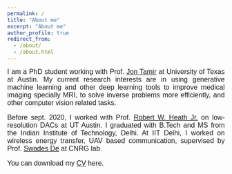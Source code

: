 ```yaml
---
permalink: /
title: "About me"
excerpt: "About me"
author_profile: true
redirect_from: 
  - /about/
  - /about.html
---
```


<font face="helvetica" size="3"><p align="justify">I am a PhD student working with Prof. <a href="http://users.ece.utexas.edu/~jtamir/" target="_blank">Jon Tamir</a> at University of Texas at Austin. My current research interests are in using generative machine learning and other deep learning tools to improve medical imaging specially MRI, to solve inverse problems more efficiently, and other computer vision related tasks.
</p>

<font face="helvetica" size="3"><p align="justify">
Before sept. 2020, I worked with Prof. 
 <a href="https://scholar.google.com/citations?user=17Ko8Q0AAAAJ&hl=en&oi=ao" target="_blank">Robert W. Heath Jr.</a> on low-resolution DACs at UT Austin.
I graduated with B.Tech and MS from the Indian Institute of Technology, Delhi. At IIT Delhi, I worked on wireless energy transfer, UAV based communication, supervised by Prof. <a href="https://web.iitd.ac.in/~swadesd/" target="_blank"> Swades De</a> at CNRG lab.  

</p>



<font face="helvetica" size="3"><p align="justify">You can download my <a href="http://sidharthkumar10500.github.io/files/Sidharth_Kumar_Resume.pdf" target="_blank">CV</a> here.</p></font>


<style>
img {
  float: left;
}
.boxed {
  background-color: #EFEDEC;
  color: black;
  border: none ;
  padding: 10px;
}

</style>
<br><br>

<!-- <div class="boxed">
  <font face="helvetica" size="5">News!</font> 
<font color="black">
  <ul>
	<li>[9-2021] Tutorial exercise at Bart webinar, Sept 21 <a href="https://github.com/mrirecon/bart-webinars/tree/master/webinar4" target="_blank">(Link.)</a> </li>
	<li>[9-2021] Talk at virtual Workshop on MRI Acquisition & Reconstruction, Sept. 9 <a href="https://mriworkshop.mgh.harvard.edu/workshop-program/" target="_blank">(Link.)</a> </li>
	<li>[7-2021] Tutorial exercise at Bart webinar, July 14 <a href="https://github.com/mrirecon/bart-webinars/tree/master/webinar4" target="_blank">(Link.)</a> </li>
  </ul>
</font>

</div> -->
